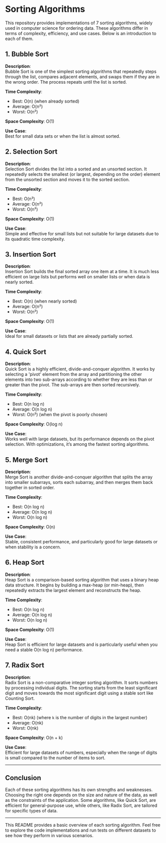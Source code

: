 # Sorting Algorithms

This repository provides implementations of 7 sorting algorithms, widely used in computer science for ordering data. These algorithms differ in terms of complexity, efficiency, and use cases. Below is an introduction to each of them.

## 1. Bubble Sort

**Description**:  
Bubble Sort is one of the simplest sorting algorithms that repeatedly steps through the list, compares adjacent elements, and swaps them if they are in the wrong order. The process repeats until the list is sorted.

**Time Complexity**:

- Best: O(n) (when already sorted)
- Average: O(n²)
- Worst: O(n²)

**Space Complexity**: O(1)

**Use Case**:  
Best for small data sets or when the list is almost sorted.

## 2. Selection Sort

**Description**:  
Selection Sort divides the list into a sorted and an unsorted section. It repeatedly selects the smallest (or largest, depending on the order) element from the unsorted section and moves it to the sorted section.

**Time Complexity**:

- Best: O(n²)
- Average: O(n²)
- Worst: O(n²)

**Space Complexity**: O(1)

**Use Case**:  
Simple and effective for small lists but not suitable for large datasets due to its quadratic time complexity.

## 3. Insertion Sort

**Description**:  
Insertion Sort builds the final sorted array one item at a time. It is much less efficient on large lists but performs well on smaller lists or when data is nearly sorted.

**Time Complexity**:

- Best: O(n) (when nearly sorted)
- Average: O(n²)
- Worst: O(n²)

**Space Complexity**: O(1)

**Use Case**:  
Ideal for small datasets or lists that are already partially sorted.

## 4. Quick Sort

**Description**:  
Quick Sort is a highly efficient, divide-and-conquer algorithm. It works by selecting a 'pivot' element from the array and partitioning the other elements into two sub-arrays according to whether they are less than or greater than the pivot. The sub-arrays are then sorted recursively.

**Time Complexity**:

- Best: O(n log n)
- Average: O(n log n)
- Worst: O(n²) (when the pivot is poorly chosen)

**Space Complexity**: O(log n)

**Use Case**:  
Works well with large datasets, but its performance depends on the pivot selection. With optimizations, it’s among the fastest sorting algorithms.

## 5. Merge Sort

**Description**:  
Merge Sort is another divide-and-conquer algorithm that splits the array into smaller subarrays, sorts each subarray, and then merges them back together in sorted order.

**Time Complexity**:

- Best: O(n log n)
- Average: O(n log n)
- Worst: O(n log n)

**Space Complexity**: O(n)

**Use Case**:  
Stable, consistent performance, and particularly good for large datasets or when stability is a concern.

## 6. Heap Sort

**Description**:  
Heap Sort is a comparison-based sorting algorithm that uses a binary heap data structure. It begins by building a max-heap (or min-heap), then repeatedly extracts the largest element and reconstructs the heap.

**Time Complexity**:

- Best: O(n log n)
- Average: O(n log n)
- Worst: O(n log n)

**Space Complexity**: O(1)

**Use Case**:  
Heap Sort is efficient for large datasets and is particularly useful when you need a stable O(n log n) performance.

## 7. Radix Sort

**Description**:  
Radix Sort is a non-comparative integer sorting algorithm. It sorts numbers by processing individual digits. The sorting starts from the least significant digit and moves towards the most significant digit using a stable sort like Counting Sort.

**Time Complexity**:

- Best: O(nk) (where `k` is the number of digits in the largest number)
- Average: O(nk)
- Worst: O(nk)

**Space Complexity**: O(n + k)

**Use Case**:  
Efficient for large datasets of numbers, especially when the range of digits is small compared to the number of items to sort.

---

## Conclusion

Each of these sorting algorithms has its own strengths and weaknesses. Choosing the right one depends on the size and nature of the data, as well as the constraints of the application. Some algorithms, like Quick Sort, are efficient for general-purpose use, while others, like Radix Sort, are tailored for specific types of data.

---

This README provides a basic overview of each sorting algorithm. Feel free to explore the code implementations and run tests on different datasets to see how they perform in various scenarios.
